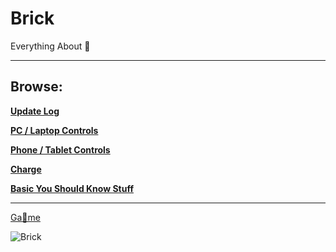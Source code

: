 # Brick
Everything About 🧱

------

## Browse:

**[Update Log](https://github.com/Brick-Roblox/Brick/blob/main/Files/UpdateLog.md)**

**[PC / Laptop Controls](https://github.com/Brick-Roblox/Brick/blob/main/Files/PCLaptopControls.md)**

**[Phone / Tablet Controls](https://github.com/Brick-Roblox/Brick/blob/main/Files/PhoneTabletControls.md)**

**[Charge](https://github.com/Brick-Roblox/Brick/blob/main/Files/Charge.md)**

**[Basic You Should Know Stuff](https://github.com/Brick-Roblox/Brick/blob/main/Files/BasicYouShouldKnowStuff.md)**

------

[Ga🧱me](https://www.roblox.com/games/15300264457/)


![Brick](https://github.com/Brick-Roblox/Brick/assets/154846949/a5e1ec65-abf5-4b9e-a69c-bea36247dcd2)
